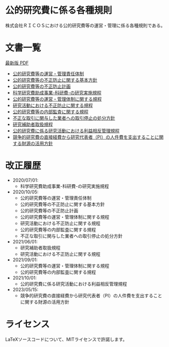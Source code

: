 # 公的研究費に係る各種規則
株式会社ＲＩＣＯＳにおける公的研究費等の運営・管理に係る各種規則である。

# 文書一覧
[最新版 PDF](https://rules.ricos.co.jp/#%E5%85%AC%E7%9A%84%E7%A0%94%E7%A9%B6%E8%B2%BB%E3%81%AB%E4%BF%82%E3%82%8B%E5%90%84%E7%A8%AE%E8%A6%8F%E5%89%87)
- [公的研究費等の運営・管理責任体制](./src/00_公的研究費等の運営・管理責任体制.tex)
- [公的研究費等の不正防止に関する基本方針](./src/01_公的研究費等の不正防止に関する基本方針.tex)
- [公的研究費等の不正防止計画](./src/02_公的研究費等の不正防止計画.tex)
- [科学研究費助成事業-科研費-の研究実施規程](./src/03_科学研究費助成事業-科研費-の研究実施規程.tex)
- [公的研究費等の運営・管理体制に関する規程](./src/04_公的研究費等の運営・管理体制に関する規程.tex)
- [研究活動における不正防止に関する規程](./src/05_研究活動における不正防止に関する規程.tex)
- [公的研究費等の内部監査に関する規程](./src/06_公的研究費等の内部監査に関する規程.tex)
- [不正な取引に関与した業者への取引停止の処分方針](./src/07_不正な取引に関与した業者への取引停止の処分方針.tex)
- [研究補助者取扱規程](./src/08_研究補助者取扱規程.tex)
- [公的研究費に係る研究活動における利益相反管理規程](./src/09_公的研究費に係る研究活動における利益相反管理規程.tex)
- [競争的研究費の直接経費から研究代表者（PI）の人件費を支出することに関する財源の活用方針](./src/10_直接経費から研究代表者（PI）の人件費を支出することに関する財源の活用方針.tex)

# 改正履歴
- 2020/07/01:
  - 科学研究費助成事業-科研費-の研究実施規程
- 2020/10/05:
  - 公的研究費等の運営・管理責任体制
  - 公的研究費等の不正防止に関する基本方針
  - 公的研究費等の不正防止計画
  - 公的研究費等の運営・管理体制に関する規程
  - 研究活動における不正防止に関する規程
  - 公的研究費等の内部監査に関する規程
  - 不正な取引に関与した業者への取引停止の処分方針
- 2021/06/01:
  - 研究補助者取扱規程
  - 研究活動における不正防止に関する規程
- 2021/09/01:
  - 公的研究費等の運営・管理体制に関する規程
  - 公的研究費等の内部監査に関する規程
- 2021/10/01:
  - 公的研究費に係る研究活動における利益相反管理規程
- 2023/05/15:
  - 競争的研究費の直接経費から研究代表者（PI）の人件費を支出することに関する財源の活用方針

# ライセンス
LaTeXソースコードについて、MITライセンスで許諾します。

	